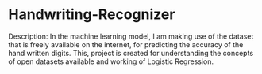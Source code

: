 # Handwriting-Recognizer
Description: In the machine learning model, I am making use of the dataset that is freely available on the internet, for predicting the accuracy of the hand written digits. This, project is created for understanding the concepts of open datasets available and working of Logistic Regression.
